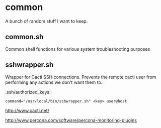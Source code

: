 common
======

A bunch of random stuff I want to keep.

common.sh
---------
Common shell functions for various system troubleshooting purposes

sshwrapper.sh
-------------
Wrapper for Cacti SSH connections.  Prevents the remote cacti user from performing any actions we don't want them to.

.ssh/authorized_keys:

    command="/usr/local/bin/sshwrapper.sh" <key> user@host


http://www.cacti.net/

http://www.percona.com/software/percona-monitoring-plugins
